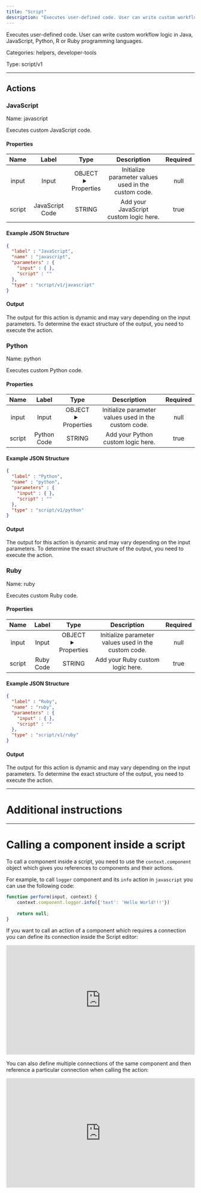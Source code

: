```yaml
---
title: "Script"
description: "Executes user-defined code. User can write custom workflow logic in Java, JavaScript, Python, R or Ruby programming languages."
---
```


Executes user-defined code. User can write custom workflow logic in Java, JavaScript, Python, R or Ruby programming languages.


Categories: helpers, developer-tools


Type: script/v1

<hr />




## Actions


### JavaScript
Name: javascript

Executes custom JavaScript code.

#### Properties

|      Name       |      Label     |     Type     |     Description     | Required |
|:---------------:|:--------------:|:------------:|:-------------------:|:--------:|
| input | Input | OBJECT <details> <summary> Properties </summary> {} </details> | Initialize parameter values used in the custom code. | null |
| script | JavaScript Code | STRING | Add your JavaScript custom logic here. | true |

#### Example JSON Structure
```json
{
  "label" : "JavaScript",
  "name" : "javascript",
  "parameters" : {
    "input" : { },
    "script" : ""
  },
  "type" : "script/v1/javascript"
}
```

#### Output

The output for this action is dynamic and may vary depending on the input parameters. To determine the exact structure of the output, you need to execute the action.




### Python
Name: python

Executes custom Python code.

#### Properties

|      Name       |      Label     |     Type     |     Description     | Required |
|:---------------:|:--------------:|:------------:|:-------------------:|:--------:|
| input | Input | OBJECT <details> <summary> Properties </summary> {} </details> | Initialize parameter values used in the custom code. | null |
| script | Python Code | STRING | Add your Python custom logic here. | true |

#### Example JSON Structure
```json
{
  "label" : "Python",
  "name" : "python",
  "parameters" : {
    "input" : { },
    "script" : ""
  },
  "type" : "script/v1/python"
}
```

#### Output

The output for this action is dynamic and may vary depending on the input parameters. To determine the exact structure of the output, you need to execute the action.




### Ruby
Name: ruby

Executes custom Ruby code.

#### Properties

|      Name       |      Label     |     Type     |     Description     | Required |
|:---------------:|:--------------:|:------------:|:-------------------:|:--------:|
| input | Input | OBJECT <details> <summary> Properties </summary> {} </details> | Initialize parameter values used in the custom code. | null |
| script | Ruby Code | STRING | Add your Ruby custom logic here. | true |

#### Example JSON Structure
```json
{
  "label" : "Ruby",
  "name" : "ruby",
  "parameters" : {
    "input" : { },
    "script" : ""
  },
  "type" : "script/v1/ruby"
}
```

#### Output

The output for this action is dynamic and may vary depending on the input parameters. To determine the exact structure of the output, you need to execute the action.






<hr />

# Additional instructions
<hr />

# Calling a component inside a script

To call a component inside a script, you need to use the `context.component` object which gives you references to components and their actions.

For example, to call `logger` component and its `info` action in `javascript` you can use the following code:

```javascript
function perform(input, context) {
    context.component.logger.info({'text': 'Hello World!!!'})
    
	return null;
}
```

If you want to call an action of a component which requires a connection you can define its connection inside the Script editor:

<div style="position:relative;height:0;width:100%;overflow:hidden;z-index:99999;box-sizing:border-box;padding-bottom:calc(51.63511188% + 32px)">
<iframe src="https://www.guidejar.com/embed/8d622f3f-252c-4869-9f01-108111778c71?type=1&controls=on" width="100%" height="100%" style="height:100%;position:absolute;inset:0" allowfullscreen frameborder="0">
</iframe></div>

You can also define multiple connections of the same component and then reference a particular connection when calling the action:

<div style="position:relative;height:0;width:100%;overflow:hidden;z-index:99999;box-sizing:border-box;padding-bottom:calc(51.63511188% + 32px)">
<iframe src="https://www.guidejar.com/embed/81148ac3-e742-43a9-a852-eb1f0ab593d5?type=1&controls=on" width="100%" height="100%" style="height:100%;position:absolute;inset:0" allowfullscreen frameborder="0">
</iframe></div>

